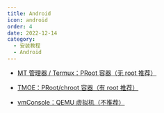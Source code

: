 ```yaml
---
title: Android
icon: android
order: 4
date: 2022-12-14
category:
  - 安装教程
  - Android
---
```


- [<FontIcon icon="page"/> MT 管理器 / Termux：PRoot 容器（无 root 推荐）](MTArch.md)

- [<FontIcon icon="page"/> TMOE：PRoot/chroot 容器（有 root 推荐）](TMOE.md)

- [<FontIcon icon="page"/> vmConsole：QEMU 虚拟机（不推荐）](vmConsole.md)